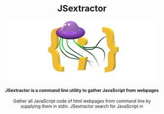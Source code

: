 <div align="center">
 <h1> JSextractor</h1>  
<img src="https://github.com/ariary/JSextractor/blob/main/img/jse-small.png">
 <h4> JSextractor is a command line utility to gather JavaScript from webpages </h4>
 <p> Gather all JavaScript code of html webpages from command line by supplying them in stdin. JSextractor search for JavaScript in <code><script></code> tag (<code>src</code>  attribute or inline code) and in event handlers. 
  <p><strong><code>{ <a href="#install">Install it</a> ; <a href="#usage">Use it</a> } </code></strong></p>
</div>


## Demo
|⬇️ TUI demo|
|:---:| 
|![demo](https://github.com/ariary/JSextractor/blob/main/img/jse-tui.gif)|
|➡️ [command line demo](https://github.com/ariary/JSextractor/blob/main/img/jse.gif)|

## Usage
* [Gather JavaScript](#basic-usage)
* [Gather JavaScript for further analysis on it](#output-js-code-into-file)
* [Gather JavaScript from specific source](#restrict-harvest)
* [Launch Terminal based UI (TUI)](

### Basic usage

* Retrieve Javascript from an offline HTML file:
```shell
jse < [html_file]
```

* Alternatively, you could gather it following a curl command:
```shell
curl -s [url] | jse
```

### Output js code into file

This could be useful for performing further actions later on JavaScript  like scanning it or beautifying it. But in this case, the output **must** be a valid script:
```
cat [html_file] | jse -gather-src -u [html_url]
```
We use  `-gather-src` to retrieve code from `src` attribute (fetching the code). Otherwise it would return only the URL corresponding to the `src` value and thus making the output a non-valid JavaScript script.
When we use `-gather-src` we must also define the url from which we got the html page, (this is used to fetch script hosting by te same site *e.g.* `src=/this/is/a/path.js`)

Also, all informative logs (line and source) are output to `stderr` to keep only js code in `stdout`

### Restrict harvest

`jse` search for js code from 3 sources by default. Sometimes, you only want code from a specific source. In this case you could disable other source gathering:
* `-ds`: don't look for js in src attribute of `<script>` tag
* `-de`: don't look for js from event handler attributes
* `-dt`: don't look for inline js of `<script>` tag

### Launch Terminal based UI (TUI)
`jse` come w/ a TUI which makes JS browsing/gathering/analysis simpler.
 
 From the TUI you browse all the scripts found, gather javascript from `src`attributes (`[CTRL] + G`). You can also change the url (`[CTRL] + U`)


## Install

### from release

```
curl -lO -L https://github.com/ariary/JSextractor/releases/latest/download/jse
```

### from code source

```shell
git clone https://github.com/ariary/JSextractor.git
make before.build
make build.jse
#install it in your $PATH
mv jse $HOME/.local/bin/
```


## Enhancement 🛣️

* Line counter is not working perfectly and must be improved
* Configure the TUI, enable to make post request with parameters etc (parameterize requests, Only GET currently)
* Beautify js? (jse is only for gathering js, maybe it is a better idea to not add other features)
